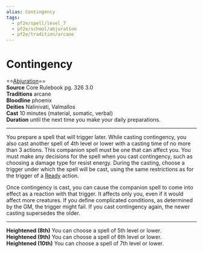 ```yaml
---
alias: Contingency 
tags:
  - pf2e/spell/level_7
  - pf2e/school/abjuration
  - pf2e/tradition/arcane
---
```


# Contingency

==[Abjuration](Abjuration.md)==  
__Source__ Core Rulebook pg. 326 3.0  
**Traditions** arcane  
**Bloodline** phoenix  
**Deities** Nalinivati, Valmallos  
**Cast** 10 minutes (material, somatic, verbal)  
**Duration** until the next time you make your daily preparations.

---

You prepare a spell that will trigger later. While casting contingency, you also cast another spell of 4th level or lower with a casting time of no more than 3 actions. This companion spell must be one that can affect you. You must make any decisions for the spell when you cast contingency, such as choosing a damage type for resist energy. During the casting, choose a trigger under which the spell will be cast, using the same restrictions as for the trigger of a [Ready](Ready.md) action.

Once contingency is cast, you can cause the companion spell to come into effect as a reaction with that trigger. It affects only you, even if it would affect more creatures. If you define complicated conditions, as determined by the GM, the trigger might fail. If you cast contingency again, the newer casting supersedes the older.

<hr>

**Heightened (8th)** You can choose a spell of 5th level or lower.  
**Heightened (9th)** You can choose a spell of 6th level or lower.  
**Heightened (10th)** You can choose a spell of 7th level or lower.
